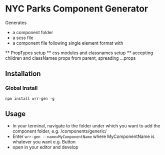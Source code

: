 # NYC Parks Component Generator

Generates 
* a component folder
* a scss file
* a component file following single element format with

** PropTypes setup
** css modules and classnames setup
** accepting children and classNames props from parent, spreading ...props

## Installation

### Global Install
```npm install wrr-gen -g```

## Usage

- In your terminal, navigate to the folder under which you want to add the component folder, e.g. /components/generic/
- Enter ```wrr-gen --name=MyComponentName``` where MyComponentName is whatever you want e.g. Button
- open in your editor and develop
